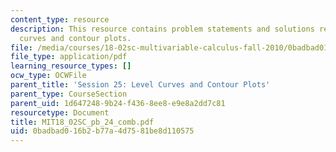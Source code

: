 ```yaml
---
content_type: resource
description: This resource contains problem statements and solutions related to level
  curves and contour plots.
file: /media/courses/18-02sc-multivariable-calculus-fall-2010/0badbad016b2b77a4d7581be8d110575_MIT18_02SC_pb_24_comb.pdf
file_type: application/pdf
learning_resource_types: []
ocw_type: OCWFile
parent_title: 'Session 25: Level Curves and Contour Plots'
parent_type: CourseSection
parent_uid: 1d647248-9b24-f436-8ee8-e9e8a2dd7c81
resourcetype: Document
title: MIT18_02SC_pb_24_comb.pdf
uid: 0badbad0-16b2-b77a-4d75-81be8d110575
---
```

